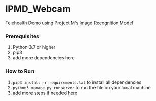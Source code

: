# IPMD_Webcam

Telehealth Demo using Project M's Image Recognition Model

### Prerequisites

1. Python 3.7 or higher
2. pip3
3. add more dependencies here

### How to Run

1. ```pip3 install -r requirements.txt``` to install all dependencies
2. ```python3 manage.py runserver``` to run the file on your local machine
3. add more steps if needed here